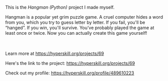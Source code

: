 This is the *Hangman (Python)* project I made myself.


<p>Hangman is a popular yet grim puzzle game. A cruel computer hides a word from you, which you try to guess letter by letter. If you fail, you'll be “hanged”. If you win, you'll survive. You’ve probably played the game at least once or twice. Now you can actually create this game yourself!</p><br/><br/>Learn more at <a href="https://hyperskill.org/projects/69?utm_source=ide&utm_medium=ide&utm_campaign=ide&utm_content=project-card">https://hyperskill.org/projects/69</a>

Here's the link to the project: https://hyperskill.org/projects/69

Check out my profile: https://hyperskill.org/profile/489610223